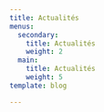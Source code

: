 ```yaml
---
title: Actualités
menus:
  secondary:
    title: Actualités
    weight: 2
  main:
    title: Actualités
    weight: 5
template: blog

---
```


